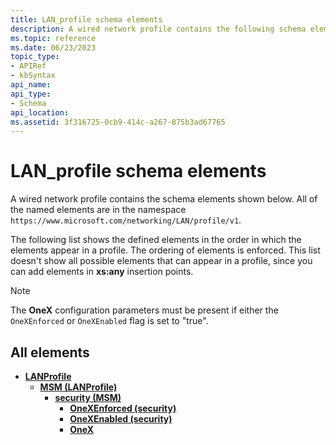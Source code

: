 ```yaml
---
title: LAN_profile schema elements
description: A wired network profile contains the following schema elements.
ms.topic: reference
ms.date: 06/23/2023
topic_type: 
- APIRef
- kbSyntax
api_name: 
api_type: 
- Schema
api_location: 
ms.assetid: 3f316725-0cb9-414c-a267-875b3ad67765
---
```


# LAN_profile schema elements

A wired network profile contains the schema elements shown below. All of the named elements are in the namespace `https://www.microsoft.com/networking/LAN/profile/v1`.

The following list shows the defined elements in the order in which the elements appear in a profile. The ordering of elements is enforced. This list doesn't show all possible elements that can appear in a profile, since you can add elements in **xs:any** insertion points.

> [!NOTE]
> The **OneX** configuration parameters must be present if either the `OneXEnforced` or `OneXEnabled` flag is set to "true".

## All elements

* [**LANProfile**](./lan-profileschema-lanprofile-element.md)
  * [**MSM (LANProfile)**](./lan-profileschema-msm-lanprofile-element.md)
    * [**security (MSM)**](./lan-profileschema-security-msm-element.md)
      * [**OneXEnforced (security)**](./lan-profileschema-security-msm-element.md#onexenforced)
      * [**OneXEnabled (security)**](./lan-profileschema-security-msm-element.md#onexenabled)
      * [**OneX**](/windows/win32/nativewifi/onexschema-onex-element)
